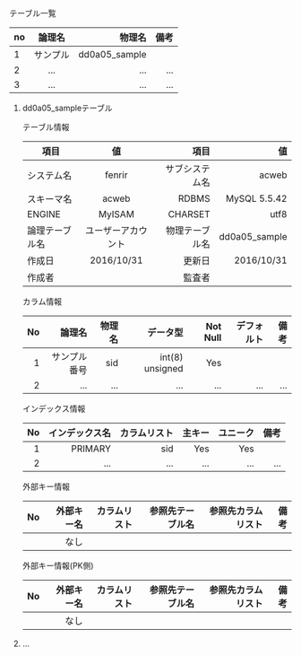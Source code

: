 
テーブル一覧

| no  |      論理名      |  物理名 |  備考 |
|-----|:----------------:|--------:|------:|
| 1   |   サンプル |  dd0a05_sample  |  |
| 2   |   ...    |   ...  |...|
| 3   |     ...  |   ...  |...|


1. dd0a05_sampleテーブル

	テーブル情報	
	
	| 項目  |  値          | 項目  | 値  |
	|-----|:----------------:|--------:|------:|
	|システム名|	fenrir|	サブシステム名|	acweb	|
	|スキーマ名|	acweb|RDBMS|	MySQL 5.5.42	|		
	|ENGINE	|	MyISAM	|CHARSET|utf8	|		
	|論理テーブル名|ユーザーアカウント|物理テーブル名|dd0a05_sample	|
	|作成日|	2016/10/31|更新日|2016/10/31	|	
	|作成者|	|監査者	|		|		
		
		
	
	カラム情報
	
	|No	|論理名|	物理名|	データ型|	Not Null|	デフォルト|	備考|
	|--------:|--------:|--------:|--------:|--------:|--------:|--------:|
	|1	|サンプル番号|sid	|	int(8) unsigned|	Yes|	|	|
	|2	|...|	...|...	|...	|...	|	...|
	
	インデックス情報
	
	|No	|インデックス名|	カラムリスト|	主キー|	ユニーク|	備考|
	|--------:|--------:|--------:|--------:|--------:|--------:|
	|1	|PRIMARY|sid	|	Yes|	Yes|	|
	|2	|...|...	|	...|	...|	...|
	
	外部キー情報
	
	|No	|外部キー名|	カラムリスト|	参照先テーブル名|	参照先カラムリスト|	備考|
	|--------:|--------:|--------:|--------:|--------:|--------:|
	|	|なし|	|	|	|	|	
	
	外部キー情報(PK側)
	
	|No	|外部キー名|	カラムリスト|	参照先テーブル名|	参照先カラムリスト|	備考|
	|--------:|--------:|--------:|--------:|--------:|--------:|
	|	|なし|	|	|	|	|	
					
2. ...
